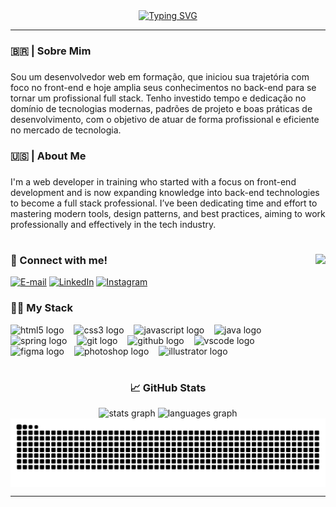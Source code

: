 <div align="center">
  <a href="https://git.io/typing-svg">
    <img src="https://readme-typing-svg.demolab.com?font=Fira+Code&weight=500&size=22&pause=1000&color=0f9b1e&center=true&vCenter=true&random=false&width=524&lines=%E2%8A%B9+Welcome+to+my+profile!" alt="Typing SVG">
  </a>
</div>

---

###



<h3 align="left">🇧🇷 | Sobre Mim</h3>

###

<p align="left">Sou um desenvolvedor web em formação, que iniciou sua trajetória com foco no front-end e hoje amplia seus conhecimentos no back-end para se tornar um profissional full stack. Tenho investido tempo e dedicação no domínio de tecnologias modernas, padrões de projeto e boas práticas de desenvolvimento, com o objetivo de atuar de forma profissional e eficiente no mercado de tecnologia.</p>

###

<h3 align="left">🇺🇸 | About Me</h3>

###

<p align="left">I'm a web developer in training who started with a focus on front-end development and is now expanding knowledge into back-end technologies to become a full stack professional. I’ve been dedicating time and effort to mastering modern tools, design patterns, and best practices, aiming to work professionally and effectively in the tech industry.</p>

###

#

<img align="right" height="190" src="https://media4.giphy.com/media/v1.Y2lkPTc5MGI3NjExcjNzY203M2Q2bnU2N202MDBreng2bjc5d204c2hsOXljYWJ6dTgxMiZlcD12MV9pbnRlcm5hbF9naWZfYnlfaWQmY3Q9Zw/78XCFBGOlS6keY1Bil/giphy.gif"  />

<h3 align="left">📧 Connect with me!</h3>

[![E-mail](https://img.shields.io/badge/-Email-000?style=for-the-badge&logo=microsoft-outlook&logoColor=FF00F6&color:FFF)](mailto:keven.oliveira2k22@gmail.com)
[![LinkedIn](https://img.shields.io/badge/-LinkedIn-000?style=for-the-badge&logo=linkedin&logoColor=FF00F6&color:FFF)](https://www.linkedin.com/in/kevenolg/)
[![Instagram](https://img.shields.io/badge/-Instagram-000?style=for-the-badge&logo=instagram&logoColor=FF00F6&color:FFF)](https://www.instagram.com/keven.olg/)


<h3 align="left">👨‍💻 My Stack</h3>

<div align="left">
  <img src="https://cdn.jsdelivr.net/gh/devicons/devicon/icons/html5/html5-original.svg" height="45" alt="html5 logo"  />
  <img width="8" />
  <img src="https://cdn.jsdelivr.net/gh/devicons/devicon/icons/css3/css3-original.svg" height="45" alt="css3 logo"  />
  <img width="8" />
  <img src="https://cdn.jsdelivr.net/gh/devicons/devicon/icons/javascript/javascript-plain.svg" height="45" alt="javascript logo"  />
  <img width="8" />
  <img src="https://cdn.jsdelivr.net/gh/devicons/devicon/icons/java/java-original.svg" height="45" alt="java logo"  />
  <img width="8" />
  <img src="https://cdn.jsdelivr.net/gh/devicons/devicon/icons/spring/spring-original.svg" height="45" alt="spring logo"  />
  <img width="8" />
  <img src="https://skillicons.dev/icons?i=git" height="45" alt="git logo"  />
  <img width="8" />
  <img src="https://skillicons.dev/icons?i=github" height="45" alt="github logo"  />
  <img width="8" />
  <img src="https://skillicons.dev/icons?i=vscode" height="45" alt="vscode logo"  />
  <img width="8" />
  <img src="https://skillicons.dev/icons?i=figma" height="45" alt="figma logo"  />
  <img width="8" />
  <img src="https://cdn.jsdelivr.net/gh/devicons/devicon/icons/photoshop/photoshop-plain.svg" height="45" alt="photoshop logo"  />
  <img width="8" />
  <img src="https://cdn.jsdelivr.net/gh/devicons/devicon/icons/illustrator/illustrator-plain.svg" height="45" alt="illustrator logo"  />
</div>

#
###

<h3 align="center">📈 GitHub Stats</h3>


<div align="center">
  <img src="https://github-readme-stats.vercel.app/api?username=Kvn-OG&hide_title=false&hide_rank=false&show_icons=true&include_all_commits=true&count_private=true&disable_animations=false&theme=chartreuse-dark&locale=en&hide_border=true" height="150" alt="stats graph"  />
  <img src="https://github-readme-stats.vercel.app/api/top-langs?username=Kvn-OG&locale=en&hide_title=false&layout=compact&card_width=320&langs_count=5&theme=chartreuse-dark&hide_border=true" height="150" alt="languages graph"  />
</div>

<picture align="center">
  <source media="(prefers-color-scheme: dark)" srcset="https://raw.githubusercontent.com/Kvn-OG/Kvn-OG/output/github-contribution-grid-snake-dark.svg">
  <source media="(prefers-color-scheme: light)" srcset="https://raw.githubusercontent.com/Kvn-OG/Kvn-OG/output/github-contribution-grid-snake-dark.svg">
  <img align="center" alt="github contribution grid snake animation" src="https://raw.githubusercontent.com/Kvn-OG/Kvn-OG/output/github-contribution-grid-snake.svg">
</picture>

---
